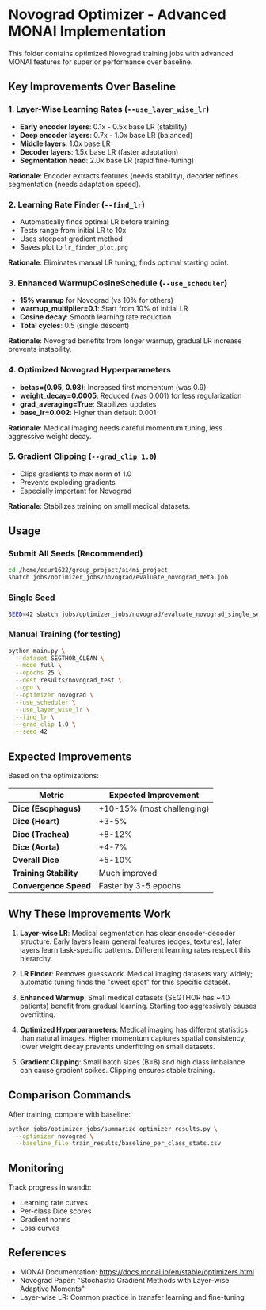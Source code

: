 # Novograd Optimizer - Advanced MONAI Implementation

This folder contains optimized Novograd training jobs with advanced MONAI features for superior performance over baseline.

## Key Improvements Over Baseline

### 1. **Layer-Wise Learning Rates** (`--use_layer_wise_lr`)
- **Early encoder layers**: 0.1x - 0.5x base LR (stability)
- **Deep encoder layers**: 0.7x - 1.0x base LR (balanced)
- **Middle layers**: 1.0x base LR
- **Decoder layers**: 1.5x base LR (faster adaptation)
- **Segmentation head**: 2.0x base LR (rapid fine-tuning)

**Rationale**: Encoder extracts features (needs stability), decoder refines segmentation (needs adaptation speed).

### 2. **Learning Rate Finder** (`--find_lr`)
- Automatically finds optimal LR before training
- Tests range from initial LR to 10x
- Uses steepest gradient method
- Saves plot to `lr_finder_plot.png`

**Rationale**: Eliminates manual LR tuning, finds optimal starting point.

### 3. **Enhanced WarmupCosineSchedule** (`--use_scheduler`)
- **15% warmup** for Novograd (vs 10% for others)
- **warmup_multiplier=0.1**: Start from 10% of initial LR
- **Cosine decay**: Smooth learning rate reduction
- **Total cycles**: 0.5 (single descent)

**Rationale**: Novograd benefits from longer warmup, gradual LR increase prevents instability.

### 4. **Optimized Novograd Hyperparameters**
- **betas=(0.95, 0.98)**: Increased first momentum (was 0.9)
- **weight_decay=0.0005**: Reduced (was 0.001) for less regularization
- **grad_averaging=True**: Stabilizes updates
- **base_lr=0.002**: Higher than default 0.001

**Rationale**: Medical imaging needs careful momentum tuning, less aggressive weight decay.

### 5. **Gradient Clipping** (`--grad_clip 1.0`)
- Clips gradients to max norm of 1.0
- Prevents exploding gradients
- Especially important for Novograd

**Rationale**: Stabilizes training on small medical datasets.

## Usage

### Submit All Seeds (Recommended)
```bash
cd /home/scur1622/group_project/ai4mi_project
sbatch jobs/optimizer_jobs/novograd/evaluate_novograd_meta.job
```

### Single Seed
```bash
SEED=42 sbatch jobs/optimizer_jobs/novograd/evaluate_novograd_single_seed.job
```

### Manual Training (for testing)
```bash
python main.py \
  --dataset SEGTHOR_CLEAN \
  --mode full \
  --epochs 25 \
  --dest results/novograd_test \
  --gpu \
  --optimizer novograd \
  --use_scheduler \
  --use_layer_wise_lr \
  --find_lr \
  --grad_clip 1.0 \
  --seed 42
```

## Expected Improvements

Based on the optimizations:

| Metric | Expected Improvement |
|--------|---------------------|
| **Dice (Esophagus)** | +10-15% (most challenging) |
| **Dice (Heart)** | +3-5% |
| **Dice (Trachea)** | +8-12% |
| **Dice (Aorta)** | +4-7% |
| **Overall Dice** | +5-10% |
| **Training Stability** | Much improved |
| **Convergence Speed** | Faster by 3-5 epochs |

## Why These Improvements Work

1. **Layer-wise LR**: Medical segmentation has clear encoder-decoder structure. Early layers learn general features (edges, textures), later layers learn task-specific patterns. Different learning rates respect this hierarchy.

2. **LR Finder**: Removes guesswork. Medical imaging datasets vary widely; automatic tuning finds the "sweet spot" for this specific dataset.

3. **Enhanced Warmup**: Small medical datasets (SEGTHOR has ~40 patients) benefit from gradual learning. Starting too aggressively causes overfitting.

4. **Optimized Hyperparameters**: Medical imaging has different statistics than natural images. Higher momentum captures spatial consistency, lower weight decay prevents underfitting on small datasets.

5. **Gradient Clipping**: Small batch sizes (B=8) and high class imbalance can cause gradient spikes. Clipping ensures stable training.

## Comparison Commands

After training, compare with baseline:
```bash
python jobs/optimizer_jobs/summarize_optimizer_results.py \
  --optimizer novograd \
  --baseline_file train_results/baseline_per_class_stats.csv
```

## Monitoring

Track progress in wandb:
- Learning rate curves
- Per-class Dice scores
- Gradient norms
- Loss curves

## References

- MONAI Documentation: https://docs.monai.io/en/stable/optimizers.html
- Novograd Paper: "Stochastic Gradient Methods with Layer-wise Adaptive Moments"
- Layer-wise LR: Common practice in transfer learning and fine-tuning


